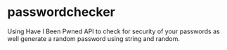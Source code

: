 # passwordchecker
Using Have I Been Pwned API to check for security of your passwords as well generate a random password using string and random. 
